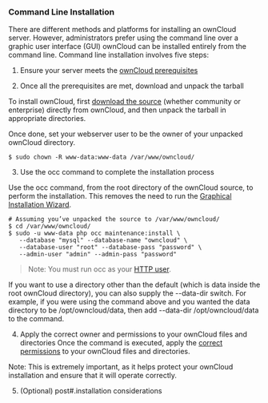 ### Command Line Installation

There are different methods and platforms for installing an ownCloud server. However, administrators prefer using the command line over a graphic user interface (GUI) ownCloud can be installed entirely from the command line. Command line installation involves five steps:

1.	Ensure your server meets the [ownCloud prerequisites](https://doc.owncloud.org/server/10.0/admin_manual/installation/manual_installation.html#prerequisites)  

2.	Once all the prerequisites are met, download and unpack the tarball  

To install ownCloud, first [download the source](https://owncloud.org/download/#instructions-server) (whether community or enterprise) directly from ownCloud, and then unpack the tarball in appropriate directories.  

Once done, set your webserver user to be the owner of your unpacked ownCloud directory.  

	$ sudo chown -R www-data:www-data /var/www/owncloud/

3.	Use the occ command to complete the installation process

Use the occ command, from the root directory of the ownCloud source, to perform the installation. This removes the need to run the [Graphical Installation Wizard]( https://doc.owncloud.org/server/10.0/admin_manual/installation/installation_wizard.html).

	# Assuming you’ve unpacked the source to /var/www/owncloud/
	$ cd /var/www/owncloud/
	$ sudo -u www-data php occ maintenance:install \
	   --database "mysql" --database-name "owncloud" \
	   --database-user "root" --database-pass "password" \
 	   --admin-user "admin" --admin-pass "password"

>Note: You must run occ as your [HTTP user]( >https://doc.owncloud.org/server/10.0/admin_manual/installation/manual_installation.html#set-strong-directory-permissions).

If you want to use a directory other than the default (which is data inside the root ownCloud directory), you can also supply the --data-dir switch. For example, if you were using the command above and you wanted the data directory to be /opt/owncloud/data, then add --data-dir /opt/owncloud/data to the command.

4.	Apply the correct owner and permissions to your ownCloud files and directories
Once the command is executed, apply the [correct permissions]( https://doc.owncloud.org/server/10.0/admin_manual/installation/manual_installation.html#set-strong-directory-permissions) to your ownCloud files and directories.

Note: This is extremely important, as it helps protect your ownCloud installation and ensure that it will operate correctly.

5.	(Optional) post#.installation considerations
